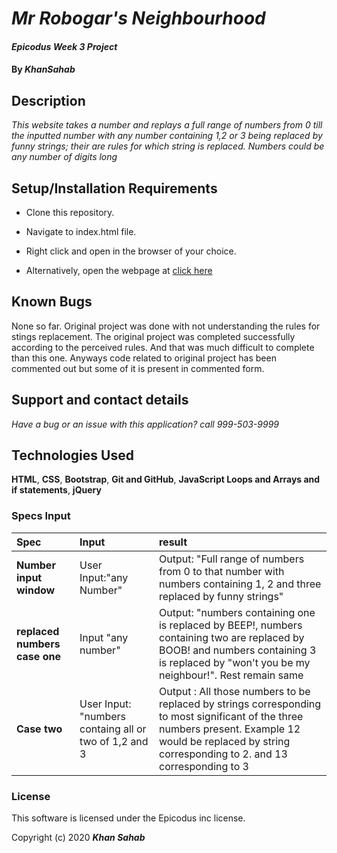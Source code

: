 # _Mr Robogar's Neighbourhood_

#### _Epicodus Week 3 Project_

#### By _**KhanSahab**_

## Description

_This website takes a number and replays a full range of numbers from 0 till the inputted number with any number containing 1,2 or 3 being replaced by funny strings; their are rules for which string is replaced. Numbers could be any number of digits long_

## Setup/Installation Requirements

* Clone this repository.
* Navigate to index.html file.
* Right click and open in the browser of your choice.

* Alternatively, open the webpage at [click here](https://nkhakwan.github.io/week3RepeatProject/)

## Known Bugs

None so far. Original project was done with not understanding the rules for stings replacement. The original project was completed successfully according to the perceived rules. And that was much difficult to complete than this one. Anyways code related to original project has been commented out but some of it is present in commented form.

## Support and contact details

_Have a bug or an issue with this application? call 999-503-9999_

## Technologies Used

**HTML**,
**CSS**,
**Bootstrap**,
**Git and GitHub**,
**JavaScript Loops and Arrays and if statements**,
**jQuery**

### Specs Input
| Spec | Input | result |
| :-------------  | :-----------------------------------------------------| :----------------------------------------|
| **Number input window**  | User Input:"any Number" | Output: "Full range of numbers from 0 to that number with numbers containing 1, 2 and three replaced by funny strings" |
| **replaced numbers case one** | Input "any number" | Output: "numbers containing one is replaced by BEEP!, numbers containing two are replaced by BOOB! and numbers containing 3 is replaced by "won't you be my neighbour!". Rest remain same|
| **Case two** | User Input: "numbers containg all or two of 1,2 and 3| Output : All those numbers to be replaced by strings corresponding to most significant of the three numbers present. Example 12 would be replaced by string corresponding to 2. and 13 corresponding to 3 |

### License
This software is licensed under the Epicodus inc license.

Copyright (c) 2020 **_Khan Sahab_**























